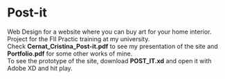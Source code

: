 # Post-it
Web Design for a website where you can buy art for your home interior. Project for the FII Practic training at my university. <br />
Check **Cernat_Cristina_Post-it.pdf** to see my presentation of the site and **Portfolio.pdf** for some other works of mine. <br />
To see the prototype of the site, download **POST_IT.xd** and open it with Adobe XD and hit play.
